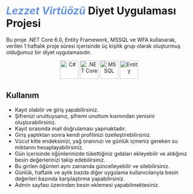 # <i style="color: #6495ED;">Lezzet Virtüözü</i>  Diyet Uygulaması Projesi

Bu proje .NET Core 6.0, Entity Framework, MSSQL ve WFA kullanarak, verilen 1 haftalık proje süresi içerisinde üç kişilik grup olarak oluşturmuş olduğumuz bir diyet uygulamasıdır.

<p align="center">
  <img src="https://camo.githubusercontent.com/2c29ff7ea413e3999d1959480f5aa128bb5c0769ac41bb95ac15ef66196d1a38/68747470733a2f2f63646e2e6a7364656c6976722e6e65742f67682f64657669636f6e732f64657669636f6e2f69636f6e732f6373686172702f6373686172702d6f726967696e616c2e737667" alt="C#" width="50" height="50"/>
  <img src="https://camo.githubusercontent.com/533eb0313af568d57d5bd22dea49ab0264b4dda628cfa7aa9a76991bcc8c122e/68747470733a2f2f736b696c6c69636f6e732e6465762f69636f6e733f693d646f746e6574" alt=".NET Core" width="50" height="50"/>
  <img src="https://camo.githubusercontent.com/787c6cc9788f534b06595fcf3d7c1c1eb66bf9a2242fda6d48f5b4f4ee1b83bd/68747470733a2f2f63646e2e73696d706c6569636f6e732e6f72672f6d6963726f736f667473716c7365727665722f434332393237" alt="MSSQL" width="50" height="50"/>
  <img src="https://raw.githubusercontent.com/wiki/dotnet/EntityFramework.Docs/media/logo/ef-banner-2020.png" alt="Entity" width="50" height="50"/>
</p>

## Kullanım

- Kayıt olabilir ve giriş yapabilirsiniz.
- Şifrenizi unuttuysanız, şifremi unuttum kısmından yenisini oluşturabilirsiniz.
- Kayıt sırasında mail doğrulaması yapmaktadır.
- Giriş yaptıktan sonra kendi profilinizi özelleştirebilirsiniz.
- Vücut kitle endeksinizi, yağ oranınızı ve günlük içmeniz gereken su miktarını hesaplayabilirsiniz.
- Gün içerisinde öğünlerinizde tükettiğiniz gıdaları ekleyebilir ve aldığınız besin değerlerinizi takip edebilirsiniz.
- Bu girilen öğünleri aynı zamanda güncelleyebilir ve silebilirsiniz.
- Günlük, haftalık ve aylık bazda diğer uygulama kullanıcılarıyla besin değerleri bazında karşılaştırma yapabilirsiniz.
- Admin sayfası üzerinden besin eklemesi yapabilmektesiniz.
